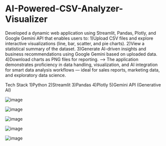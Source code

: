 # AI-Powered-CSV-Analyzer-Visualizer
Developed a dynamic web application using Streamlit, Pandas, Plotly, and Google Gemini API that enables users to:
1)Upload CSV files and explore interactive visualizations (line, bar, scatter, and pie charts).
2)View a statistical summary of the dataset.
3)Generate AI-driven insights and business recommendations using Google Gemini based on uploaded data.
4)Download charts as PNG files for reporting.
--> The application demonstrates proficiency in data handling, visualization, and AI integration for smart data analysis workflows — ideal for sales reports, marketing data, and exploratory data science.


Tech Stack
1)Python
2)Streamlit
3)Pandas
4)Plotly
5)Gemini API (Generative AI)

![image](https://github.com/user-attachments/assets/afaa736e-ae33-4019-87b0-f78fc37886b5)



![image](https://github.com/user-attachments/assets/17d822e7-3cdb-4ab6-834c-e89a40607780)


![image](https://github.com/user-attachments/assets/d9735f44-822e-4d4e-816f-525efbdab72f)


![image](https://github.com/user-attachments/assets/31b30226-1878-4c0b-83f7-7d642b579983)


![image](https://github.com/user-attachments/assets/e1c94438-8f76-4b25-a585-ba31a3ca14cf)
